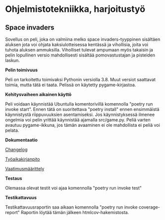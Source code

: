 # Ohjelmistotekniikka, harjoitustyö
## Space invaders

Sovellus on peli, joka on valmiina melko space invaders-tyyppinen sisältäen aluksen jota voi ohjata kaksiulotteisessa kentässä ja vihollisia, joita voi tuhota aluksen ammuksilla.
Viholliset tulevat ampumaan myös takaisin ja pelin lopullinen versio mahdollisesti sisältää pomovastustajan ja pisteiden laskun.

**Pelin toimivuus**

Peli on tarkoitettu toimivaksi Pythonin versiolla 3.8. Muut versiot saattavat toimia, mutta tätä ei taata. Pelissä on käytetty pygame-kirjastoa.

**Kehitysvaiheen aikainen käyttö**

Peli voidaan käynnistää Ubuntulla komentorivillä komennolla "poetry run invoke start". Ennen tätä on suoritettava "poetry install" ennen ensimmäistä käynnistystä riippuvuuksien asentamiseksi. Jos käynnistyksessä ilmenee ongelmia voi pelin yrittää käynnistää ajamalla src/game.py. Peliä varten avautuu pygame-ikkuna, jos tämän avaaminen ei ole mahdollista ei peliä voi pelata.

**Dokumentaatio**

[Changelog](https://github.com/arolaeemil/ot-harjoitustyo/blob/master/python-space-invaders/dokumentaatio/changelog.md)

[Työaikakirjanpito](https://github.com/arolaeemil/ot-harjoitustyo/blob/master/python-space-invaders/dokumentaatio/tuntikirjanpito.md)

[Vaatimusmäärittely](https://github.com/arolaeemil/ot-harjoitustyo/blob/master/python-space-invaders/dokumentaatio/vaatimusmaarittely.md)

**Testaus**

Olemassa olevat testit voi ajaa komennolla "poetry run invoke test"

**Testikattavuus**

Testikattavuusraportin saa aikaan komennolla "poetry run invoke coverage-report"
Raportin löytää tämän jälkeen htmlcov-hakemistosta.
